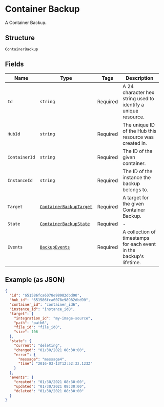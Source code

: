 
# Container Backup

A Container Backup.

## Structure

`ContainerBackup`

## Fields

| Name | Type | Tags | Description |
|  --- | --- | --- | --- |
| `Id` | `string` | Required | A 24 character hex string used to identify a unique resource. |
| `HubId` | `string` | Required | The unique ID of the Hub this resource was created in. |
| `ContainerId` | `string` | Required | The ID of the given container. |
| `InstanceId` | `string` | Required | The ID of the instance the backup belongs to. |
| `Target` | [`ContainerBackupTarget`](../../doc/models/container-backup-target.md) | Required | A target for the given Container Backup. |
| `State` | [`ContainerBackupState`](../../doc/models/container-backup-state.md) | Required | - |
| `Events` | [`BackupEvents`](../../doc/models/backup-events.md) | Required | A collection of timestamps for each event in the backup's lifetime. |

## Example (as JSON)

```json
{
  "id": "651586fca6078e98982dbd90",
  "hub_id": "651586fca6078e98982dbd90",
  "container_id": "container_id6",
  "instance_id": "instance_id0",
  "target": {
    "integration_id": "my-image-source",
    "path": "path6",
    "file_id": "file_id8",
    "size": 106
  },
  "state": {
    "current": "deleting",
    "changed": "01/30/2021 08:30:00",
    "error": {
      "message": "message4",
      "time": "2016-03-13T12:52:32.123Z"
    }
  },
  "events": {
    "created": "01/30/2021 08:30:00",
    "updated": "01/30/2021 08:30:00",
    "deleted": "01/30/2021 08:30:00"
  }
}
```

